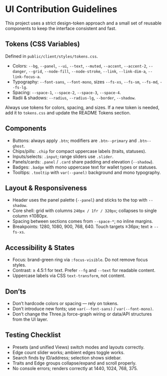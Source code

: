 # UI Contribution Guidelines

This project uses a strict design-token approach and a small set of reusable components to keep the interface consistent and fast.

## Tokens (CSS Variables)
Defined in `public/client/styles/tokens.css`.
- Colors: `--bg`, `--panel`, `--ui`, `--text`, `--muted`, `--accent`, `--accent-2`, `--danger`, `--grid`, `--node-fill`, `--node-stroke`, `--link`, `--link-dim-a`, `--link-focus-a`.
- Typography: `--font-sans`, `--font-mono`, sizes `--fs-xs`, `--fs-sm`, `--fs-md`, `--fs-lg`.
- Spacing: `--space-1`, `--space-2`, `--space-3`, `--space-4`.
- Radii & shadows: `--radius`, `--radius-lg`, `--border`, `--shadow`.

Always use tokens for colors, spacing, and sizes. If a new token is needed, add it to `tokens.css` and update the README Tokens section.

## Components
- Buttons: always apply `.btn`; modifiers are `.btn--primary` and `.btn--ghost`.
- Chips/pills: `.chip` for compact uppercase labels (traits, statuses).
- Inputs/selects: `.input`; range sliders use `.slider`.
- Panels/cards: `.panel` / `.card` share padding and elevation (`--shadow`).
- Badges: `.badge` with mono uppercase text for wallet types or statuses.
- Tooltips: `.tooltip` with `var(--panel)` background and mono typography.

## Layout & Responsiveness
- Header uses the panel palette (`--panel`) and sticks to the top with `--shadow`.
- Core shell: grid with columns `240px / 1fr / 320px`; collapses to single column ≤1080px.
- Spacing between sections comes from `--space-*`; no inline margins.
- Breakpoints: 1280, 1080, 900, 768, 640. Touch targets ≥36px; text ≥ `--fs-xs`.

## Accessibility & States
- Focus: brand-green ring via `:focus-visible`. Do not remove focus styles.
- Contrast: ≥ 4.5:1 for text. Prefer `--fg` and `--text` for readable content.
- Uppercase labels via CSS `text-transform`, not content.

## Don’ts
- Don’t hardcode colors or spacing — rely on tokens.
- Don’t introduce new fonts; use `var(--font-sans)` / `var(--font-mono)`.
- Don’t change the Three.js force-graph wiring or data/API structures from the UI layer.

## Testing Checklist
- Presets (and unified Views) switch modes and layouts correctly.
- Edge count slider works; ambient edges toggle works.
- Search finds by ID/address; selection shows sidebar.
- Traits and Edge groups collapse/expand and scroll properly.
- No console errors; renders correctly at 1440, 1024, 768, 375.
